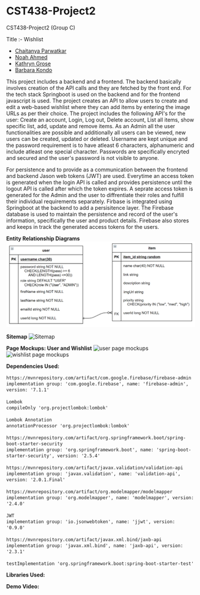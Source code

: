 # CST438-Project2
CST438-Project2 (Group C)

Title :- Wishlist

- [Chaitanya Parwatkar](https://github.com/parw8649)
- [Noah Ahmed](https://github.com/noa316)
- [Kathryn Grose](https://github.com/katgrose)
- [Barbara Kondo](https://github.com/bkondo)

This project includes a backend and a frontend. The backend basically involves creation of the API calls and they are fetched by the front end. For the tech stack Springboot is used on the backend and for the frontend javascript is used. The project creates an API to allow users to create and edit a web-based wishlist where they can add items by entering the image URLs as per their choice. The project includes the following API's for the user: Create an account, Login, Log out, Delete account, List all items, show specific list, add, update and remove items. As an Admin all the user functionalities are possible and additionally all users can be viewed, new users can be created, updated or deleted. Username are kept unique and the password requirement is to have atleast 6 characters, alphanumeric and include atleast one special character. Passwords are specifically encryted and secured and the user's password is not visible to anyone. 

For persistence and to provide as a communication between the frontend and backend Jason web tokens (JWT) are used. Everytime an access token is generated when the login API is called and provides persistence until the logout API is called after which the token expires. A seprate access token is generated for the Admin and the user to diffrentiate their roles and fulfill their individual requirements separately. Firbase is integrated using Springboot at the backend to add a persisitence layer. The Firebase database is used to maintain the persistence and record of the user's information, specifically the user and product details. Firebase also stores and keeps in track the generated access tokens for the users. 



**Entity Relationship Diagrams**
![Entity Relationship Diagram](https://github.com/parw8649/CST438-Project2/blob/develop/wk09_project02groupC_ERDs.png)

**Sitemap**
![Sitemap](https://github.com/parw8649/CST438-Project2/blob/bKondo-patch-1/wk05_project02groupC_sitemap.png)

**Page Mockups: User and Wishlist**
![user page mockups](https://github.com/parw8649/CST438-Project2/blob/bKondo-patch-1/wk05_project02groupC_user_page_mockups.png)
![wishlist page mockups](https://github.com/parw8649/CST438-Project2/blob/bKondo-patch-1/wk05_project02groupC_wishlist_page_mockups.png)

**Dependencies Used:**



	https://mvnrepository.com/artifact/com.google.firebase/firebase-admin
	implementation group: 'com.google.firebase', name: 'firebase-admin', version: '7.1.1'

	Lombok
	compileOnly 'org.projectlombok:lombok'

	Lombok Annotation
	annotationProcessor 'org.projectlombok:lombok'

	https://mvnrepository.com/artifact/org.springframework.boot/spring-boot-starter-security
	implementation group: 'org.springframework.boot', name: 'spring-boot-starter-security', version: '2.5.4'

	https://mvnrepository.com/artifact/javax.validation/validation-api
	implementation group: 'javax.validation', name: 'validation-api', version: '2.0.1.Final'

	https://mvnrepository.com/artifact/org.modelmapper/modelmapper
	implementation group: 'org.modelmapper', name: 'modelmapper', version: '2.4.0'

	JWT
	implementation group: 'io.jsonwebtoken', name: 'jjwt', version: '0.9.0'

	https://mvnrepository.com/artifact/javax.xml.bind/jaxb-api
	implementation group: 'javax.xml.bind', name: 'jaxb-api', version: '2.3.1'

	testImplementation 'org.springframework.boot:spring-boot-starter-test'
  

**Libraries Used:**

**Demo Video:**
